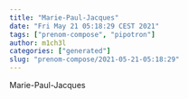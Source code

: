 ```yaml
---
title: "Marie-Paul-Jacques"
date: "Fri May 21 05:18:29 CEST 2021"
tags: ["prenom-compose", "pipotron"]
author: m1ch3l
categories: ["generated"]
slug: "prenom-compose/2021-05-21-05:18:29"
---
```


Marie-Paul-Jacques
